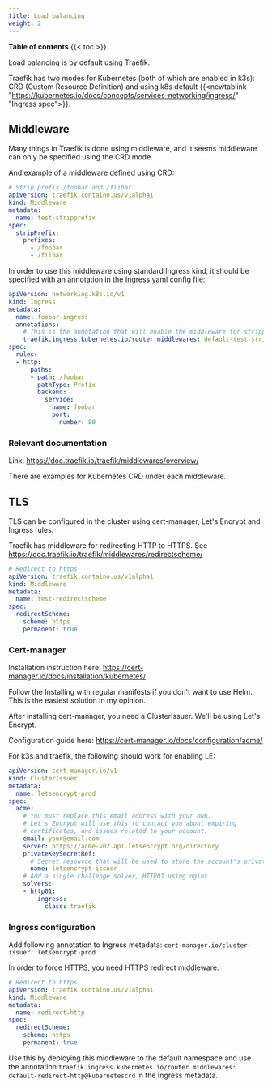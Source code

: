 ```yaml
---
title: Load balancing
weight: 2
---
```


**Table of contents**
{{< toc >}}

Load balancing is by default using Traefik.

Traefik has two modes for Kubernetes (both of which are enabled in k3s): CRD (Custom Resource Definition) and using k8s
default {{<newtablink "https://kubernetes.io/docs/concepts/services-networking/ingress/" "Ingress spec">}}.

## Middleware

Many things in Traefik is done using middleware, and it seems middleware can only be specified using the CRD mode.

And example of a middleware defined using CRD:
```yaml
# Strip prefix /foobar and /fiibar
apiVersion: traefik.containo.us/v1alpha1
kind: Middleware
metadata:
  name: test-stripprefix
spec:
  stripPrefix:
    prefixes:
      - /foobar
      - /fiibar
```

In order to use this middleware using standard Ingress kind, it should be specified with an annotation in the Ingress
yaml config file:
```yaml
apiVersion: networking.k8s.io/v1
kind: Ingress
metadata:
  name: foobar-ingress
  annotations:
    # This is the annotation that will enable the middleware for stripping prefix
    traefik.ingress.kubernetes.io/router.middlewares: default-test-stripprefix@kubernetescrd
spec:
  rules:
  - http:
      paths:
      - path: /foobar
        pathType: Prefix
        backend:
          service:
            name: foobar
            port:
              number: 80
```

### Relevant documentation

Link: https://doc.traefik.io/traefik/middlewares/overview/

There are examples for Kubernetes CRD under each middleware.

## TLS

TLS can be configured in the cluster using cert-manager, Let's Encrypt and Ingress rules.

Traefik has middleware for redirecting HTTP to HTTPS. See https://doc.traefik.io/traefik/middlewares/redirectscheme/
```yaml
# Redirect to https
apiVersion: traefik.containo.us/v1alpha1
kind: Middleware
metadata:
  name: test-redirectscheme
spec:
  redirectScheme:
    scheme: https
    permanent: true
```

### Cert-manager

Installation instruction here: https://cert-manager.io/docs/installation/kubernetes/

Follow the Installing with regular manifests if you don't want to use Helm. This is the easiest solution in my opinion.

After installing cert-manager, you need a ClusterIssuer. We'll be using Let's Encrypt.

Configuration guide here: https://cert-manager.io/docs/configuration/acme/

For k3s and traefik, the following should work for enabling LE:
```yaml
apiVersion: cert-manager.io/v1
kind: ClusterIssuer
metadata:
  name: letsencrypt-prod
spec:
  acme:
    # You must replace this email address with your own.
    # Let's Encrypt will use this to contact you about expiring
    # certificates, and issues related to your account.
    email: your@email.com
    server: https://acme-v02.api.letsencrypt.org/directory
    privateKeySecretRef:
      # Secret resource that will be used to store the account's private key.
      name: letsencrypt-issuer
    # Add a single challenge solver, HTTP01 using nginx
    solvers:
    - http01:
        ingress:
          class: traefik
```

### Ingress configuration

Add following annotation to Ingress metadata: `cert-manager.io/cluster-issuer: letsencrypt-prod`

In order to force HTTPS, you need HTTPS redirect middleware:
```yaml
# Redirect to https
apiVersion: traefik.containo.us/v1alpha1
kind: Middleware
metadata:
  name: redirect-http
spec:
  redirectScheme:
    scheme: https
    permanent: true
```

Use this by deploying this middleware to the default namespace and use the annotation
`traefik.ingress.kubernetes.io/router.middlewares: default-redirect-http@kubernetescrd` in the Ingress metadata.
